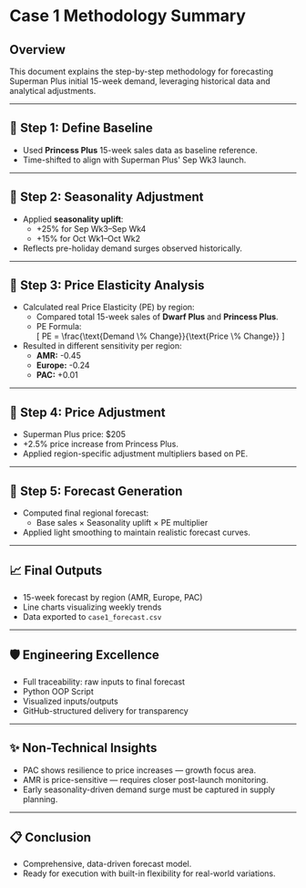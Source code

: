 # Case 1 Methodology Summary

## Overview
This document explains the step-by-step methodology for forecasting Superman Plus initial 15-week demand, leveraging historical data and analytical adjustments.

---

## 🚀 Step 1: Define Baseline
- Used **Princess Plus** 15-week sales data as baseline reference.
- Time-shifted to align with Superman Plus' Sep Wk3 launch.

---

## 🚀 Step 2: Seasonality Adjustment
- Applied **seasonality uplift**:
  - +25% for Sep Wk3–Sep Wk4
  - +15% for Oct Wk1–Oct Wk2
- Reflects pre-holiday demand surges observed historically.

---

## 🚀 Step 3: Price Elasticity Analysis
- Calculated real Price Elasticity (PE) by region:
  - Compared total 15-week sales of **Dwarf Plus** and **Princess Plus**.
  - PE Formula:  
    \[
    PE = \\frac{\\text{Demand \\% Change}}{\\text{Price \\% Change}}
    \]
- Resulted in different sensitivity per region:
  - **AMR:** -0.45
  - **Europe:** -0.24
  - **PAC:** +0.01

---

## 🚀 Step 4: Price Adjustment
- Superman Plus price: $205
- +2.5% price increase from Princess Plus.
- Applied region-specific adjustment multipliers based on PE.

---

## 🚀 Step 5: Forecast Generation
- Computed final regional forecast:
  - Base sales × Seasonality uplift × PE multiplier
- Applied light smoothing to maintain realistic forecast curves.

---

## 📈 Final Outputs
- 15-week forecast by region (AMR, Europe, PAC)
- Line charts visualizing weekly trends
- Data exported to `case1_forecast.csv`

---

## 🛡️ Engineering Excellence
- Full traceability: raw inputs to final forecast
- Python OOP Script
- Visualized inputs/outputs
- GitHub-structured delivery for transparency

---

## ✨ Non-Technical Insights
- PAC shows resilience to price increases — growth focus area.
- AMR is price-sensitive — requires closer post-launch monitoring.
- Early seasonality-driven demand surge must be captured in supply planning.

---

## 📋 Conclusion
- Comprehensive, data-driven forecast model.
- Ready for execution with built-in flexibility for real-world variations.

